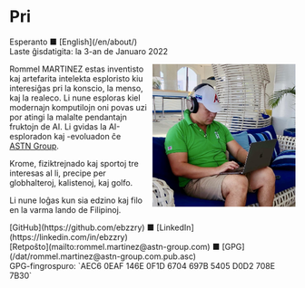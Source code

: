 Pri
===

<div class="center">Esperanto ■ [English](/en/about/)</div>
<div class="center">Laste ĝisdatigita: la 3-an de Januaro 2022</div>

<div>
<img src="/bil/ebzzry.webp" style="float: right; width: 50%; margin: 0px 0px 0px 10px">

Rommel MARTINEZ estas inventisto kaj artefarita intelekta esploristo kiu
interesiĝas pri la konscio, la menso, kaj la realeco. Li nune esploras kiel
modernajn komputilojn oni povas uzi por atingi la malalte pendantajn fruktojn de
AI. Li gvidas la AI-esploradon kaj -evoluadon ĉe
[ASTN Group](https://astn-group.com).

Krome, fiziktrejnado kaj sportoj tre interesas al li, precipe per globhalteroj,
kalistenoj, kaj golfo.

Li nune loĝas kun sia edzino kaj filo en la varma lando de Filipinoj.
</div>
<div class="center">
[GitHub](https://github.com/ebzzry) ■ [LinkedIn](https://linkedin.com/in/ebzzry) <br>
[Retpoŝto](mailto:rommel.martinez@astn-group.com) ■ [GPG](/dat/rommel.martinez@astn-group.com.pub.asc)<br>
GPG-fingrospuro: `AEC6 0EAF 146E 0F1D 6704  697B 5405 D0D2 708E 7B30`
</div>

